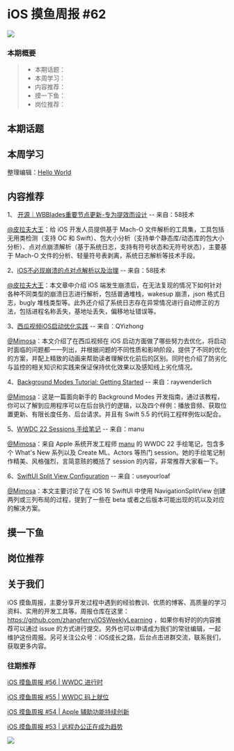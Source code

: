 # iOS 摸鱼周报 #62

![](https://cdn.zhangferry.com/Images/moyu_weekly_cover.jpeg)

### 本期概要

> * 本期话题：
> * 本周学习：
> * 内容推荐：
> * 摸一下鱼：
> * 岗位推荐：

## 本期话题



## 本周学习

整理编辑：[Hello World](https://juejin.cn/user/2999123453164605/posts)



## 内容推荐

1、 [开源｜WBBlades重要节点更新-专为提效而设计](https://mp.weixin.qq.com/s/tXxhnDKerobyxoWuEBGjNQ) -- 来自：58技术

[@皮拉夫大王]()：给 iOS 开发人员提供基于 Mach-O 文件解析的工具集，工具包括无用类检测（支持 OC 和 Swift）、包大小分析（支持单个静态库/动态库的包大小分析）、点对点崩溃解析（基于系统日志，支持有符号状态和无符号状态），主要基于 Mach-O 文件的分析、轻量符号表剥离，系统日志解析等技术手段。

2、[iOS不必现崩溃的点对点解析以及治理](https://mp.weixin.qq.com/s/tGvE-2flzhm4skkrfbUIBA) -- 来自：58技术

[@皮拉夫大王]()：本文章中介绍 iOS 端发生崩溃后，在无法复现的情况下如何针对各种不同类型的崩溃日志进行解析，包括普通堆栈，wakesup 崩溃，json 格式日志，bugly 堆栈类型等。此外还介绍了系统日志存在异常情况进行自动修正的方法，包括进程名称丢失，基地址丢失，偏移地址错误等。

3、[西瓜视频iOS启动优化实践](https://juejin.cn/post/7122472926792089607) -- 来自：QYizhong

[@Mimosa](https://juejin.cn/user/1433418892590136)：本文介绍了在西瓜视频在 iOS 启动方面做了哪些努力去优化，将启动时面临的问题都一一列出，并根据问题的不同性质和影响阶段，提供了不同的优化的方案，并配上精致的动画来帮助读者理解优化前后的区别。同时也介绍了防劣化与监控的相关知识和实践来保证保持优化效果以及感知线上劣化情况。

4、[Background Modes Tutorial: Getting Started](https://www.raywenderlich.com/34269507-background-modes-tutorial-getting-started) -- 来自：raywenderlich

[@Mimosa](https://juejin.cn/user/1433418892590136)：这是一篇面向新手的 Background Modes 开发指南，通过该教程，你可以了解到应用程序可以在后台执行的逻辑，以及四个样例：播放音频、获取位置更新、有限长度任务、后台请求。并且有 Swift 5.5 的代码工程样例佐以配合。

5、[WWDC 22 Sessions 手绘笔记](https://drive.google.com/drive/folders/1Ux57jowC_IziRpJgPrvqf4M6GlLxslOL) -- 来自：manu

[@Mimosa](https://juejin.cn/user/1433418892590136)：来自 Apple 系统开发工程师 [manu](https://twitter.com/codePrincess) 的 WWDC 22 手绘笔记，包含多个 What's New 系列以及 Create ML、Actors 等热门 session。她的手绘笔记制作精美、风格强烈，言简意赅的概括了 session 的内容，非常推荐大家看一下。

6、[SwiftUI Split View Configuration](https://useyourloaf.com/blog/swiftui-split-view-configuration) -- 来自：useyourloaf

[@Mimosa](https://juejin.cn/user/1433418892590136)：本文主要讨论了在 iOS 16 SwiftUI 中使用 NavigationSplitView 创建两列或三列布局的过程，提到了一些在 beta 或者之后版本可能出现的坑以及对应的解决方案。

## 摸一下鱼



## 岗位推荐



## 关于我们

iOS 摸鱼周报，主要分享开发过程中遇到的经验教训、优质的博客、高质量的学习资料、实用的开发工具等。周报仓库在这里：https://github.com/zhangferry/iOSWeeklyLearning ，如果你有好的的内容推荐可以通过 issue 的方式进行提交。另外也可以申请成为我们的常驻编辑，一起维护这份周报。另可关注公众号：iOS成长之路，后台点击进群交流，联系我们，获取更多内容。

### 往期推荐

[iOS 摸鱼周报 #56 | WWDC 进行时](https://mp.weixin.qq.com/s/ZyGV6WlFsZOX6Aqgrf1QRQ)

[iOS 摸鱼周报 #55 | WWDC 码上就位](https://mp.weixin.qq.com/s/zDhnOwOiLGJ_Nwxy5NBePw)

[iOS 摸鱼周报 #54 | Apple 辅助功能持续创新](https://mp.weixin.qq.com/s/6jdqa143Y5yr6lbjCuzlqA)

[iOS 摸鱼周报 #53 | 远程办公正在成为趋势](https://mp.weixin.qq.com/s/5chb-a9u7VMdLis1FG6B6Q)

![](https://cdn.zhangferry.com/Images/WechatIMG384.jpeg)
